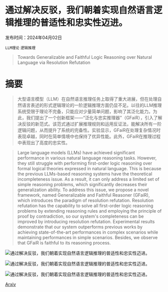 # 通过解决反驳，我们朝着实现自然语言逻辑推理的普适性和忠实性迈进。

发布时间：2024年04月02日

`LLM理论` `逻辑推理`

> Towards Generalizable and Faithful Logic Reasoning over Natural Language via Resolution Refutation

# 摘要

> 大型语言模型（LLM）在自然语言推理任务上取得了重大进展，但在处理自然语言表述的形式逻辑理论的一阶逻辑推理方面仍显不足。以往的LLM推理系统受限于理论不完备，只能应对少量简单问题，影响了其泛化能力。为此，我们提出了一个创新框架——“泛化与忠实推理器”（GFaiR），引入了解决反驳的新范式。该范式通过扩展推理规则和运用反证法，能解决所有一阶逻辑问题，从而提升了系统的完备性。实验显示，GFaiR在处理复杂情况时表现卓越，同时在简单情境中也保持了优异性能。此外，GFaiR在推理过程中表现出了高度的忠实性。

> Large language models (LLMs) have achieved significant performance in various natural language reasoning tasks. However, they still struggle with performing first-order logic reasoning over formal logical theories expressed in natural language. This is because the previous LLMs-based reasoning systems have the theoretical incompleteness issue. As a result, it can only address a limited set of simple reasoning problems, which significantly decreases their generalization ability. To address this issue, we propose a novel framework, named Generalizable and Faithful Reasoner (GFaiR), which introduces the paradigm of resolution refutation. Resolution refutation has the capability to solve all first-order logic reasoning problems by extending reasoning rules and employing the principle of proof by contradiction, so our system's completeness can be improved by introducing resolution refutation. Experimental results demonstrate that our system outperforms previous works by achieving state-of-the-art performances in complex scenarios while maintaining performances in simple scenarios. Besides, we observe that GFaiR is faithful to its reasoning process.

![通过解决反驳，我们朝着实现自然语言逻辑推理的普适性和忠实性迈进。](../../../paper_images/2404.01677/x1.png)

![通过解决反驳，我们朝着实现自然语言逻辑推理的普适性和忠实性迈进。](../../../paper_images/2404.01677/x2.png)

![通过解决反驳，我们朝着实现自然语言逻辑推理的普适性和忠实性迈进。](../../../paper_images/2404.01677/x3.png)

[Arxiv](https://arxiv.org/abs/2404.01677)